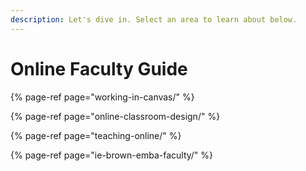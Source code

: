 ```yaml
---
description: Let's dive in. Select an area to learn about below.
---
```


# Online Faculty Guide

{% page-ref page="working-in-canvas/" %}

{% page-ref page="online-classroom-design/" %}

{% page-ref page="teaching-online/" %}

{% page-ref page="ie-brown-emba-faculty/" %}



